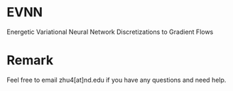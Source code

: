 # EVNN
Energetic Variational Neural Network Discretizations to Gradient Flows

# Remark
Feel free to email zhu4[at]nd.edu if you have any questions and need help.
